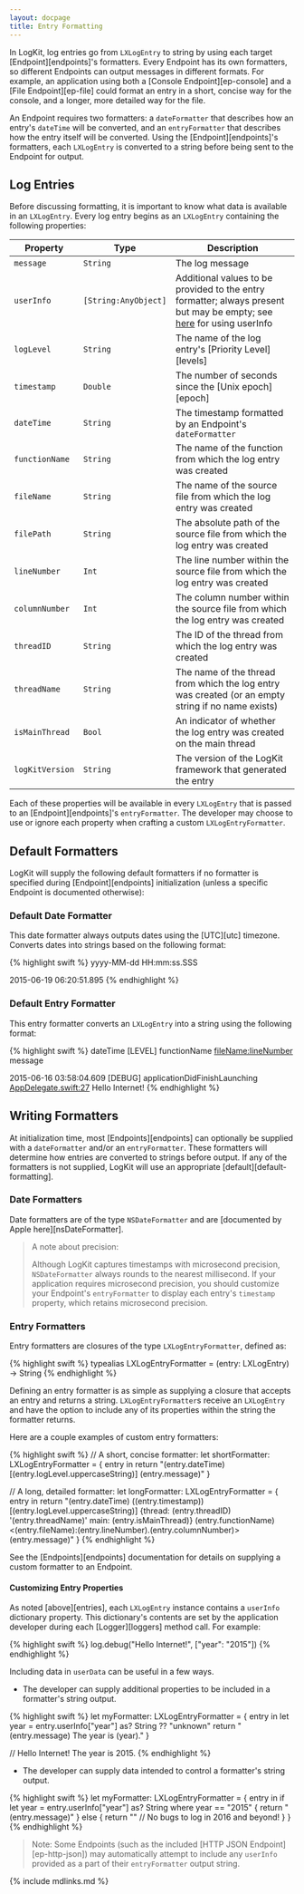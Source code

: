 ```yaml
---
layout: docpage
title: Entry Formatting
---
```

In LogKit, log entries go from `LXLogEntry` to string by using each target [Endpoint][endpoints]'s formatters. Every Endpoint has its own formatters, so different Endpoints can output messages in different formats. For example, an application using both a [Console Endpoint][ep-console] and a [File Endpoint][ep-file] could format an entry in a short, concise way for the console, and a longer, more detailed way for the file.

An Endpoint requires two formatters: a `dateFormatter` that describes how an entry's `dateTime` will be converted, and an `entryFormatter` that describes how the entry itself will be converted. Using the [Endpoint][endpoints]'s formatters, each `LXLogEntry` is converted to a string before being sent to the Endpoint for output.

## Log Entries
Before discussing formatting, it is important to know what data is available in an `LXLogEntry`. Every log entry begins as an `LXLogEntry` containing the following properties:

Property        | Type                 | Description
--------------- | -------------------- | ------------------------------------------------------------------------------
`message`       | `String`             | The log message
`userInfo`      | `[String:AnyObject]` | Additional values to be provided to the entry formatter; always present but may be empty; see [here](#customizing-entry-properties) for using userInfo
`logLevel`      | `String`             | The name of the log entry's [Priority Level][levels]
`timestamp`     | `Double`             | The number of seconds since the [Unix epoch][epoch]
`dateTime`      | `String`             | The timestamp formatted by an Endpoint's `dateFormatter`
`functionName`  | `String`             | The name of the function from which the log entry was created
`fileName`      | `String`             | The name of the source file from which the log entry was created
`filePath`      | `String`             | The absolute path of the source file from which the log entry was created
`lineNumber`    | `Int`                | The line number within the source file from which the log entry was created
`columnNumber`  | `Int`                | The column number within the source file from which the log entry was created
`threadID`      | `String`             | The ID of the thread from which the log entry was created
`threadName`    | `String`             | The name of the thread from which the log entry was created (or an empty string if no name exists)
`isMainThread`  | `Bool`               | An indicator of whether the log entry was created on the main thread
`logKitVersion` | `String`             | The version of the LogKit framework that generated the entry

Each of these properties will be available in every `LXLogEntry` that is passed to an [Endpoint][endpoints]'s `entryFormatter`. The developer may choose to use or ignore each property when crafting a custom `LXLogEntryFormatter`.

## Default Formatters
LogKit will supply the following default formatters if no formatter is specified during [Endpoint][endpoints] initialization (unless a specific Endpoint is documented otherwise):

### Default Date Formatter
This date formatter always outputs dates using the [UTC][utc] timezone. Converts dates into strings based on the following format:

{% highlight swift %}
yyyy-MM-dd HH:mm:ss.SSS

2015-06-19 06:20:51.895
{% endhighlight %}

### Default Entry Formatter
This entry formatter converts an `LXLogEntry` into a string using the following format:

{% highlight swift %}
dateTime [LEVEL] functionName <fileName:lineNumber> message

2015-06-16 03:58:04.609 [DEBUG] applicationDidFinishLaunching <AppDelegate.swift:27> Hello Internet!
{% endhighlight %}

## Writing Formatters
At initialization time, most [Endpoints][endpoints] can optionally be supplied with a `dateFormatter` and/or an `entryFormatter`. These formatters will determine how entries are converted to strings before output. If any of the formatters is not supplied, LogKit will use an appropriate [default][default-formatting].

### Date Formatters
Date formatters are of the type `NSDateFormatter` and are [documented by Apple here][nsDateFormatter].

> A note about precision:
>
> Although LogKit captures timestamps with microsecond precision, `NSDateFormatter` always rounds to the nearest millisecond. If your application requires microsecond precision, you should customize your Endpoint's `entryFormatter` to display each entry's `timestamp` property, which retains microsecond precision.

### Entry Formatters
Entry formatters are closures of the type `LXLogEntryFormatter`, defined as:

{% highlight swift %}
typealias LXLogEntryFormatter = (entry: LXLogEntry) -> String
{% endhighlight %}

Defining an entry formatter is as simple as supplying a closure that accepts an entry and returns a string. `LXLogEntryFormatter`s receive an `LXLogEntry` and have the option to include any of its properties within the string the formatter returns.

Here are a couple examples of custom entry formatters:

{% highlight swift %}
// A short, concise formatter:
let shortFormatter: LXLogEntryFormatter = { entry in
    return "\(entry.dateTime) [\(entry.logLevel.uppercaseString)] \(entry.message)"
}

// A long, detailed formatter:
let longFormatter: LXLogEntryFormatter = { entry in
    return "\(entry.dateTime) (\(entry.timestamp)) [\(entry.logLevel.uppercaseString)] {thread: \(entry.threadID) '\(entry.threadName)' main: \(entry.isMainThread)} \(entry.functionName) <\(entry.fileName):\(entry.lineNumber).\(entry.columnNumber)> \(entry.message)"
}
{% endhighlight %}

See the [Endpoints][endpoints] documentation for details on supplying a custom formatter to an Endpoint.

#### Customizing Entry Properties

As noted [above][entries], each `LXLogEntry` instance contains a `userInfo` dictionary property. This dictionary's contents are set by the application developer during each [Logger][loggers] method call. For example:

{% highlight swift %}
log.debug("Hello Internet!", ["year": "2015"])
{% endhighlight %}

Including data in `userData` can be useful in a few ways.

* The developer can supply additional properties to be included in a formatter's string output.

{% highlight swift %}
let myFormatter: LXLogEntryFormatter = { entry in
    let year = entry.userInfo["year"] as? String ?? "unknown"
    return "\(entry.message) The year is \(year)."
}

// Hello Internet! The year is 2015.
{% endhighlight %}

* The developer can supply data intended to control a formatter's string output.

{% highlight swift %}
let myFormatter: LXLogEntryFormatter = { entry in
    if let year = entry.userInfo["year"] as? String where year == "2015" {
        return "\(entry.message)"
    } else {
        return "" // No bugs to log in 2016 and beyond!
    }
}
{% endhighlight %}

> Note: Some Endpoints (such as the included [HTTP JSON Endpoint][ep-http-json]) may automatically attempt to include any `userInfo` provided as a part of their `entryFormatter` output string.


{% include mdlinks.md %}

